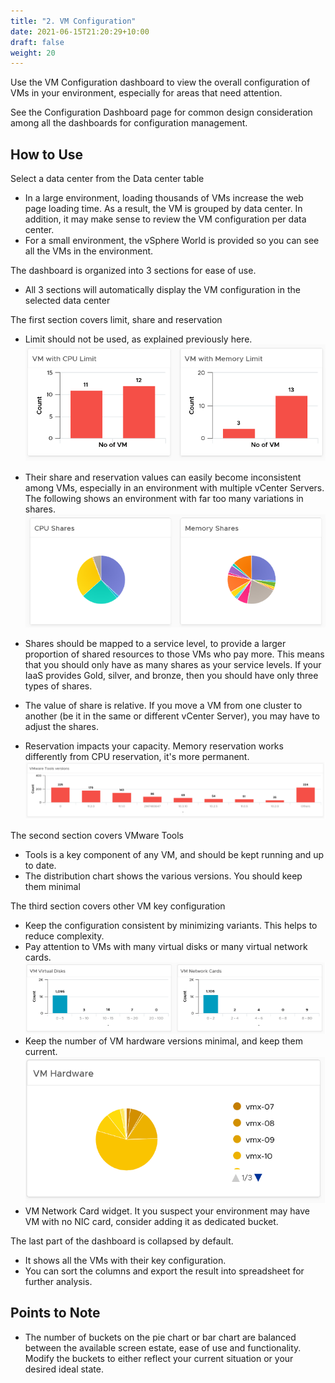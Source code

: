 ```yaml
---
title: "2. VM Configuration"
date: 2021-06-15T21:20:29+10:00
draft: false
weight: 20
---
```


Use the VM Configuration dashboard to view the overall configuration of VMs in your environment, especially for areas that need attention.

See the Configuration Dashboard page for common design consideration among all the dashboards for configuration management.

## How to Use

Select a data center from the Data center table
- In a large environment, loading thousands of VMs increase the web page loading time. As a result, the VM is grouped by data center. In addition, it may make sense to review the VM configuration per data center. 
- For a small environment, the vSphere World is provided so you can see all the VMs in the environment.

The dashboard is organized into 3 sections for ease of use. 
- All 3 sections will automatically display the VM configuration in the selected data center

The first section covers limit, share and reservation
- Limit should not be used, as explained previously here.
![](3.4.2-fig-1.png)
- Their share and reservation values can easily become inconsistent among VMs, especially in an environment with multiple vCenter Servers. The following shows an environment with far too many variations in shares.
![](3.4.2-fig-2.png)
 
- Shares should be mapped to a service level, to provide a larger proportion of shared resources to those VMs who pay more. This means that you should only have as many shares as your service levels. If your IaaS provides Gold, silver, and bronze, then you should have only three types of shares. 
- The value of share is relative. If you move a VM from one cluster to another (be it in the same or different vCenter Server), you may have to adjust the shares. 
- Reservation impacts your capacity. Memory reservation works differently from CPU reservation, it's more permanent.
![](3.4.2-fig-3.png)

The second section covers VMware Tools
- Tools is a key component of any VM, and should be kept running and up to date.
- The distribution chart shows the various versions. You should keep them minimal

The third section covers other VM key configuration
- Keep the configuration consistent by minimizing variants. This helps to reduce complexity. 
- Pay attention to VMs with many virtual disks or many virtual network cards. 
![](3.4.2-fig-4.png)
- Keep the number of VM hardware versions minimal, and keep them current. 
![](3.4.2-fig-5.png)
- VM Network Card widget. It you suspect your environment may have VM with no NIC card, consider adding it as dedicated bucket. 

The last part of the dashboard is collapsed by default.
- It shows all the VMs with their key configuration. 
- You can sort the columns and export the result into spreadsheet for further analysis.

## Points to Note
- The number of buckets on the pie chart or bar chart are balanced between the available screen estate, ease of use and functionality. Modify the buckets to either reflect your current situation or your desired ideal state. 